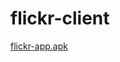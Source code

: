 # flickr-client
[flickr-app.apk](https://github.com/mergen88/flickr-client/releases/download/debug/flickr-app.apk)
